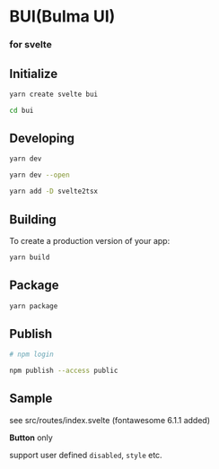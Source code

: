 # BUI(Bulma UI)

### for svelte

## Initialize

```bash
yarn create svelte bui

cd bui
```

## Developing

```bash
yarn dev

yarn dev --open

yarn add -D svelte2tsx

```

## Building

To create a production version of your app:

```bash
yarn build
```

## Package

```bash
yarn package
```

## Publish

```bash
# npm login

npm publish --access public
```


## Sample
see src/routes/index.svelte
(fontawesome 6.1.1 added)

**Button** only

support user defined `disabled`, `style` etc.
